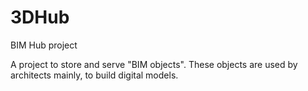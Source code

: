 # 3DHub
BIM Hub project

A project to store and serve "BIM objects". These objects are used by architects mainly, to build digital models.
